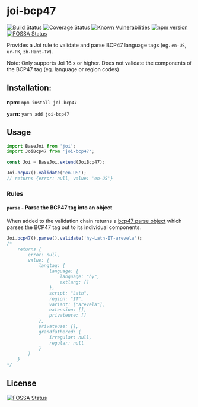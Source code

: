# joi-bcp47

[![Build Status](https://travis-ci.org/tjdavey/joi-bcp47.svg?branch=master)](https://travis-ci.org/tjdavey/joi-bcp47)
[![Coverage Status](https://coveralls.io/repos/github/tjdavey/joi-bcp47/badge.svg)](https://coveralls.io/github/tjdavey/joi-bcp47)
[![Known Vulnerabilities](https://snyk.io/test/github/tjdavey/joi-bcp47/badge.svg?targetFile=package.json)](https://snyk.io/test/github/tjdavey/joi-bcp47?targetFile=package.json)
[![npm version](https://badge.fury.io/js/joi-bcp47.svg)](https://badge.fury.io/js/joi-bcp47)
[![FOSSA Status](https://app.fossa.com/api/projects/git%2Bgithub.com%2Ftjdavey%2Fjoi-bcp47.svg?type=shield)](https://app.fossa.com/projects/git%2Bgithub.com%2Ftjdavey%2Fjoi-bcp47?ref=badge_shield)

Provides a Joi rule to validate and parse BCP47 language tags (eg. `en-US`, `ur-PK`, `zh-Hant-TW`). 

Note: Only supports Joi 16.x or higher. Does not validate the components of the BCP47 tag (eg. language or region codes)

## Installation:

**npm:** `npm install joi-bcp47`

**yarn:** `yarn add joi-bcp47`

## Usage

```js
import BaseJoi from 'joi';
import JoiBcp47 from 'joi-bcp47';

const Joi = BaseJoi.extend(JoiBcp47);

Joi.bcp47().validate('en-US');
// returns {error: null, value: 'en-US'}
```

### Rules

#### `parse` - Parse the BCP47 tag into an object

When added to the validation chain returns a [bcp47 parse object](https://github.com/gagle/node-bcp47/blob/master/examples/sample.js) which parses the BCP47 tag out to its individual components. 

```js
Joi.bcp47().parse().validate('hy-Latn-IT-arevela');
/*
    returns {
        error: null,
        value: {
            langtag: {
                language: {
                    language: "hy",
                    extlang: []
                },
                script: "Latn",
                region: "IT",
                variant: ["arevela"],
                extension: [],
                privateuse: []
            },
            privateuse: [],
            grandfathered: {
                irregular: null,
                regular: null
            }
        }
    }
*/
```


## License
[![FOSSA Status](https://app.fossa.com/api/projects/git%2Bgithub.com%2Ftjdavey%2Fjoi-bcp47.svg?type=large)](https://app.fossa.com/projects/git%2Bgithub.com%2Ftjdavey%2Fjoi-bcp47?ref=badge_large)
